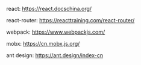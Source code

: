 react: https://react.docschina.org/

react-router: https://reacttraining.com/react-router/

webpack: https://www.webpackjs.com/

mobx: https://cn.mobx.js.org/

ant design: https://ant.design/index-cn
